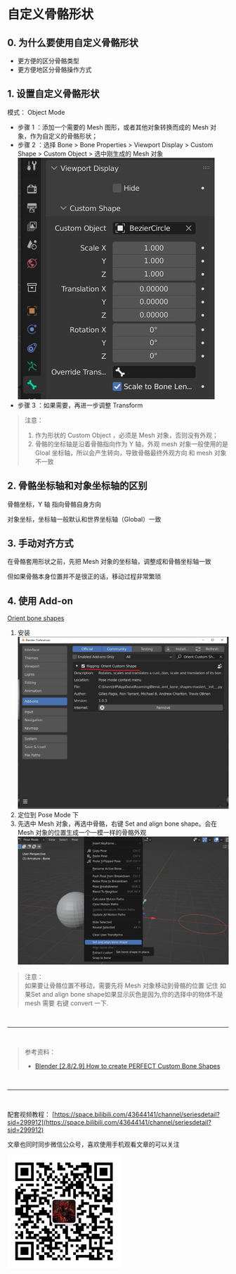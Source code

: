 # 自定义骨骼形状

## 0. 为什么要使用自定义骨骼形状

- 更方便的区分骨骼类型
- 更方便地区分骨骼操作方式

## 1. 设置自定义骨骼形状

模式： Object Mode

- 步骤 1 ：添加一个需要的 Mesh 图形，或者其他对象转换而成的 Mesh 对象，作为自定义的骨骼形状；
- 步骤 2 ：选择 Bone > Bone Properties > Viewport Display > Custom Shape > Custom Object > 选中刚生成的 Mesh 对象
  ![](../../imgs/bone_custom_shape.png)
- 步骤 3 ：如果需要，再进一步调整 Transform

> 注意：
>
> 1. 作为形状的 Custom Object ，必须是 Mesh 对象，否则没有外观；
> 2. 骨骼的坐标轴是沿着骨骼指向作为 Y 轴，外观 mesh 对象一般使用的是 Gloal 坐标轴，所以会产生转向，导致骨骼最终外观方向 和 mesh 对象不一致

## 2. 骨骼坐标轴和对象坐标轴的区别

骨骼坐标，Y 轴 指向骨骼自身方向

对象坐标，坐标轴一般默认和世界坐标轴（Global）一致

## 3. 手动对齐方式

在骨骼套用形状之前，先把 Mesh 对象的坐标轴，调整成和骨骼坐标轴一致

但如果骨骼本身位置并不是很正的话，移动过程非常繁琐

## 4. 使用 Add-on

[Orient bone shapes](https://github.com/scaredyfish/orient_bone_shapes)

1. 安装
   ![](../../imgs/orient_custom_shape_Addon.png)
2. 定位到 Pose Mode 下
3. 先选中 Mesh 对象，再选中骨骼，右键 Set and align bone shape。会在 Mesh 对象的位置生成一个一模一样的骨骼外观
   ![](../../imgs/orient_custom_bone_shape_addon_use.png)

> 注意：  
> 如果要让骨骼位置不移动，需要先将 Mesh 对象移动到骨骼的位置
> 记住 如果Set and align bone shape如果显示灰色是因为,你的选择中的物体不是mesh 需要 右键 convert 一下.
<br>
<hr>
<br>

> 参考资料：
>
> - [Blender [2.8/2.9] How to create PERFECT Custom Bone Shapes](https://www.youtube.com/watch?v=5Rltnk36PtI)

<br>
<hr>
<br>

配套视频教程：
[https://space.bilibili.com/43644141/channel/seriesdetail?sid=299912](https://space.bilibili.com/43644141/channel/seriesdetail?sid=299912)

文章也同时同步微信公众号，喜欢使用手机观看文章的可以关注

![](../../imgs/微信公众号二维码.jpg)
